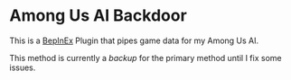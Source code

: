 # Among Us AI Backdoor
This is a [BepInEx](https://github.com/BepInEx/BepInEx ) Plugin that pipes game data for my Among Us AI. 

This method is currently a _backup_ for the primary method until I fix some issues.

